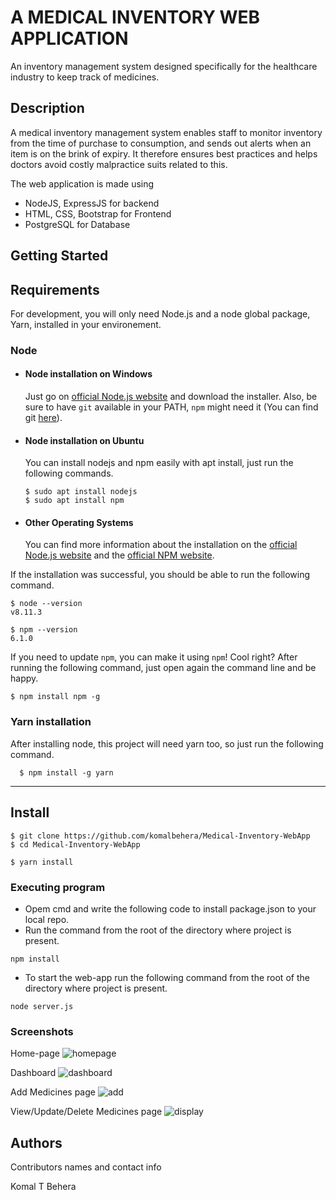 # A MEDICAL INVENTORY WEB APPLICATION 


An inventory management system designed specifically for the healthcare industry to keep track of medicines.

## Description


A medical inventory management system enables staff to monitor inventory from the time of purchase to consumption, and sends out alerts when an item is on the brink of expiry. It therefore ensures best practices and helps doctors avoid costly malpractice suits related to this.

The web application is made using
* NodeJS, ExpressJS for backend
* HTML, CSS, Bootstrap for Frontend
* PostgreSQL for Database


## Getting Started

## Requirements

For development, you will only need Node.js and a node global package, Yarn, installed in your environement.

### Node
- #### Node installation on Windows

  Just go on [official Node.js website](https://nodejs.org/) and download the installer.
Also, be sure to have `git` available in your PATH, `npm` might need it (You can find git [here](https://git-scm.com/)).

- #### Node installation on Ubuntu

  You can install nodejs and npm easily with apt install, just run the following commands.

      $ sudo apt install nodejs
      $ sudo apt install npm

- #### Other Operating Systems
  You can find more information about the installation on the [official Node.js website](https://nodejs.org/) and the [official NPM website](https://npmjs.org/).

If the installation was successful, you should be able to run the following command.

    $ node --version
    v8.11.3

    $ npm --version
    6.1.0

If you need to update `npm`, you can make it using `npm`! Cool right? After running the following command, just open again the command line and be happy.

    $ npm install npm -g

###
### Yarn installation
  After installing node, this project will need yarn too, so just run the following command.

      $ npm install -g yarn

---

## Install

    $ git clone https://github.com/komalbehera/Medical-Inventory-WebApp
    $ cd Medical-Inventory-WebApp
    
    $ yarn install

### Executing program

* Opem cmd and write the following code to install package.json to your local repo.
* Run the command from the root of the directory where project is present.

```
npm install
```
* To start the web-app run the following command from the root of the directory where project is present.
```
node server.js
```
### Screenshots 
Home-page
![homepage](https://user-images.githubusercontent.com/58564545/134795296-2f11f466-3406-4f08-a56e-c4f30424c18c.JPG)

Dashboard 
![dashboard](https://user-images.githubusercontent.com/58564545/134795305-ffc5e3a8-98a5-4308-9b63-a099b54399f5.JPG)

Add Medicines page
![add](https://user-images.githubusercontent.com/58564545/134795308-1808b6ca-782d-4c48-9a58-75458216d0fd.JPG)

View/Update/Delete Medicines page
![display](https://user-images.githubusercontent.com/58564545/134795316-fb268190-71b2-481b-bf87-3f55d91bace1.JPG)

## Authors

Contributors names and contact info

Komal T Behera





